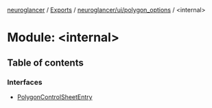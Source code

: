 [neuroglancer](../README.md) / [Exports](../modules.md) / [neuroglancer/ui/polygon\_options](neuroglancer_ui_polygon_options.md) / <internal\>

# Module: <internal\>

## Table of contents

### Interfaces

- [PolygonControlSheetEntry](../interfaces/neuroglancer_ui_polygon_options._internal_.PolygonControlSheetEntry.md)
